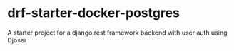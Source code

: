 # drf-starter-docker-postgres
A starter project for a django rest framework backend with user auth using Djoser
